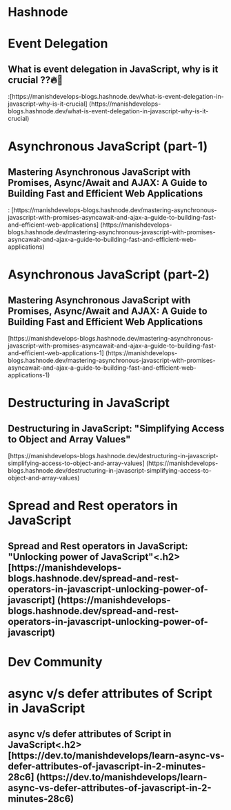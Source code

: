 <h1>Hashnode</h1>
<h1>Event Delegation</h1>
<h2>What is event delegation in JavaScript, why is it crucial ??🔥👀</h2> :[https://manishdevelops-blogs.hashnode.dev/what-is-event-delegation-in-javascript-why-is-it-crucial] (https://manishdevelops-blogs.hashnode.dev/what-is-event-delegation-in-javascript-why-is-it-crucial)



<h1>Asynchronous JavaScript (part-1)</h1>
<h2>Mastering Asynchronous JavaScript with Promises, Async/Await and AJAX: A Guide to Building Fast and Efficient Web Applications </h2> : [https://manishdevelops-blogs.hashnode.dev/mastering-asynchronous-javascript-with-promises-asyncawait-and-ajax-a-guide-to-building-fast-and-efficient-web-applications] (https://manishdevelops-blogs.hashnode.dev/mastering-asynchronous-javascript-with-promises-asyncawait-and-ajax-a-guide-to-building-fast-and-efficient-web-applications)



<h1>Asynchronous JavaScript (part-2)</h1>
<h2>Mastering Asynchronous JavaScript with Promises, Async/Await and AJAX: A Guide to Building Fast and Efficient Web Applications </h2> [https://manishdevelops-blogs.hashnode.dev/mastering-asynchronous-javascript-with-promises-asyncawait-and-ajax-a-guide-to-building-fast-and-efficient-web-applications-1] (https://manishdevelops-blogs.hashnode.dev/mastering-asynchronous-javascript-with-promises-asyncawait-and-ajax-a-guide-to-building-fast-and-efficient-web-applications-1)



<h1>Destructuring in JavaScript</h1>
<h2>Destructuring in JavaScript: "Simplifying Access to Object and Array Values"</h2> [https://manishdevelops-blogs.hashnode.dev/destructuring-in-javascript-simplifying-access-to-object-and-array-values] (https://manishdevelops-blogs.hashnode.dev/destructuring-in-javascript-simplifying-access-to-object-and-array-values)


<h1>Spread and Rest operators in JavaScript</h1>
<h2>Spread and Rest operators in JavaScript: "Unlocking power of JavaScript"<.h2> [https://manishdevelops-blogs.hashnode.dev/spread-and-rest-operators-in-javascript-unlocking-power-of-javascript] (https://manishdevelops-blogs.hashnode.dev/spread-and-rest-operators-in-javascript-unlocking-power-of-javascript)
  
<h1>Dev Community </h1>
<h1>async v/s defer attributes of Script in JavaScript</h1>
<h2>async v/s defer attributes of Script in JavaScript<.h2> [https://dev.to/manishdevelops/learn-async-vs-defer-attributes-of-javascript-in-2-minutes-28c6] (https://dev.to/manishdevelops/learn-async-vs-defer-attributes-of-javascript-in-2-minutes-28c6)
